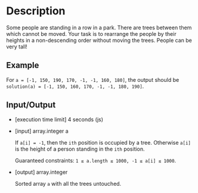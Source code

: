# Description

Some people are standing in a row in a park. There are trees between them which cannot be moved. Your task is to rearrange the people by their heights in a non-descending order without moving the trees. People can be very tall!

## Example

For `a = [-1, 150, 190, 170, -1, -1, 160, 180]`, the output should be `solution(a) = [-1, 150, 160, 170, -1, -1, 180, 190]`.

## Input/Output

- [execution time limit] 4 seconds (js)

- [input] array.integer a

  If `a[i] = -1`, then the `ith` position is occupied by a tree. Otherwise `a[i]` is the height of a person standing in the `ith` position.

  Guaranteed constraints: `1 ≤ a.length ≤ 1000, -1 ≤ a[i] ≤ 1000`.

- [output] array.integer

  Sorted array `a` with all the trees untouched.
